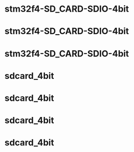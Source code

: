 # stm32f4-SD_CARD-SDIO-4bit
# stm32f4-SD_CARD-SDIO-4bit
# stm32f4-SD_CARD-SDIO-4bit
# sdcard_4bit
# sdcard_4bit
# sdcard_4bit
# sdcard_4bit
